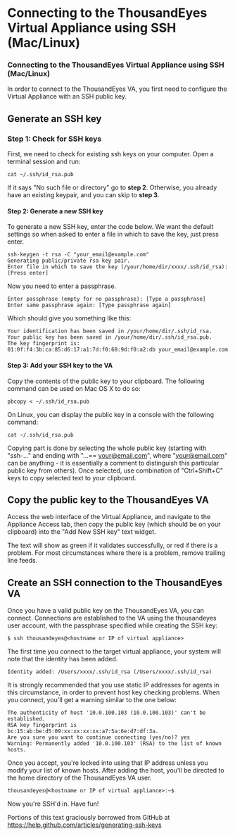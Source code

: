 # Connecting to the ThousandEyes Virtual Appliance using SSH \(Mac/Linux\)

### Connecting to the ThousandEyes Virtual Appliance using SSH \(Mac/Linux\)

In order to connect to the ThousandEyes VA, you first need to configure the Virtual Appliance with an SSH public key.

## Generate an SSH key

### Step 1: Check for SSH keys

First, we need to check for existing ssh keys on your computer. Open a terminal session and run:

```text
cat ~/.ssh/id_rsa.pub
```

If it says "No such file or directory" go to **step 2**. Otherwise, you already have an existing keypair, and you can skip to **step 3**.

#### Step 2: Generate a new SSH key

To generate a new SSH key, enter the code below. We want the default settings so when asked to enter a file in which to save the key, just press enter.

```text
ssh-keygen -t rsa -C "your_email@example.com"
Generating public/private rsa key pair.
Enter file in which to save the key (/your/home/dir/xxxx/.ssh/id_rsa): [Press enter]
```

Now you need to enter a passphrase.

```text
Enter passphrase (empty for no passphrase): [Type a passphrase]
Enter same passphrase again: [Type passphrase again]
```

Which should give you something like this:

```text
Your identification has been saved in /your/home/dir/.ssh/id_rsa.
Your public key has been saved in /your/home/dir/.ssh/id_rsa.pub.
The key fingerprint is:
01:0f:f4:3b:ca:85:d6:17:a1:7d:f0:68:9d:f0:a2:db your_email@example.com
```

#### Step 3: Add your SSH key to the VA

Copy the contents of the public key to your clipboard.  The following command can be used on Mac OS X to do so:

```text
pbcopy < ~/.ssh/id_rsa.pub
```

On Linux, you can display the public key in a console with the following command:

```text
cat ~/.ssh/id_rsa.pub
```

Copying part is done by selecting the whole public key \(starting with "ssh-..." and ending with "...== your@email.com", where "your@email.com" can be anything - it is essentially a comment to distinguish this particular public key from others\). Once selected, use combination of "Ctrl+Shift+C" keys to copy selected text to your clipboard.

## Copy the public key to the ThousandEyes VA

Access the web interface of the Virtual Appliance, and navigate to the Appliance Access tab, then copy the public key \(which should be on your clipboard\) into the "Add New SSH key" text widget.  

The text will show as green if it validates successfully, or red if there is a problem.  For most circumstances where there is a problem, remove trailing line feeds.

## Create an SSH connection to the ThousandEyes VA

Once you have a valid public key on the ThousandEyes VA, you can connect.  Connections are established to the VA using the thousandeyes user account, with the passphrase specified while creating the SSH key:

```text
$ ssh thousandeyes@<hostname or IP of virtual appliance>
```

The first time you connect to the target virtual appliance, your system will note that the identity has been added.

```text
Identity added: /Users/xxxx/.ssh/id_rsa (/Users/xxxx/.ssh/id_rsa)
```

It is strongly recommended that you use static IP addresses for agents in this circumstance, in order to prevent host key checking problems.  When you connect, you'll get a warning similar to the one below:

```text
The authenticity of host '10.0.100.103 (10.0.100.103)' can't be established.
RSA key fingerprint is bc:15:ab:be:d5:09:xx:xx:xx:xx:a7:5a:6e:d7:df:3a.
Are you sure you want to continue connecting (yes/no)? yes
Warning: Permanently added '10.0.100.103' (RSA) to the list of known hosts.
```

Once you accept, you're locked into using that IP address unless you modify your list of known hosts.  After adding the host, you'll be directed to the home directory of the ThousandEyes VA user.

```text
thousandeyes@<hostname or IP of virtual appliance>:~$
```

Now you're SSH'd in.  Have fun!

Portions of this text graciously borrowed from GitHub at https://help.github.com/articles/generating-ssh-keys

